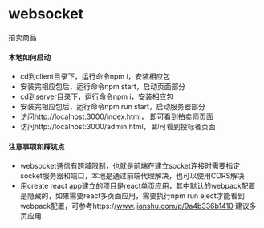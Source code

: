 # websocket
拍卖商品

#### 本地如何启动

- cd到client目录下，运行命令npm i，安装相应包
- 安装完相应包后，运行命令npm start，启动页面部分
- cd到server目录下，运行命令npm i，安装相应包
- 安装完相应包后，运行命令npm  run start，启动服务器部分
- 访问http://localhost:3000/index.html， 即可看到拍卖师页面
- 访问http://localhost:3000/admin.html， 即可看到投标者页面
  
#### 注意事项和踩坑点

* websocket通信有跨域限制，也就是前端在建立socket连接时需要指定socket服务器和端口，本地是通过前端代理解决，也可以使用CORS解决
* 用create react app建立的项目是react单页应用，其中默认的webpack配置是隐藏的，如果需要react多页面应用，需要执行npm run eject才能看到webpack配置，可参考https://www.jianshu.com/p/9a4b336b1410 建议多页应用